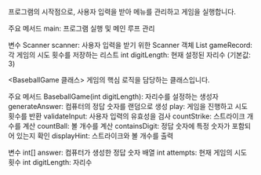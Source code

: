 <Main 클래스>
프로그램의 시작점으로, 사용자 입력을 받아 메뉴를 관리하고 게임을 실행합니다.

주요 메서드
main: 프로그램 실행 및 메인 루프 관리

변수
Scanner scanner: 사용자 입력을 받기 위한 Scanner 객체
List<Integer> gameRecord: 각 게임의 시도 횟수를 저장하는 리스트
int digitLength: 현재 설정된 자리수 (기본값: 3)

<BaseballGame 클래스>
게임의 핵심 로직을 담당하는 클래스입니다.

주요 메서드
BaseballGame(int digitLength): 자리수를 설정하는 생성자
generateAnswer: 컴퓨터의 정답 숫자를 랜덤으로 생성
play: 게임을 진행하고 시도 횟수를 반환
validateInput: 사용자 입력의 유효성을 검사
countStrike: 스트라이크 개수를 계산
countBall: 볼 개수를 계산
containsDigit: 정답 숫자에 특정 숫자가 포함되어 있는지 확인
displayHint: 스트라이크와 볼 개수를 출력

변수
int[] answer: 컴퓨터가 생성한 정답 숫자 배열
int attempts: 현재 게임의 시도 횟수
int digitLength: 자리수
